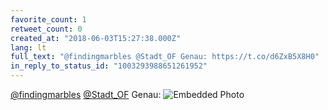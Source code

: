 ```yaml
---
favorite_count: 1
retweet_count: 0
created_at: "2018-06-03T15:27:38.000Z"
lang: lt
full_text: "@findingmarbles @Stadt_OF Genau: https://t.co/d6ZxB5X8H0"
in_reply_to_status_id: "1003293988651261952"
---
```


[@findingmarbles](https://twitter.com/findingmarbles)
[@Stadt_OF](https://twitter.com/Stadt_OF) Genau:
![Embedded Photo](https://twitter-media-coderbyheart.s3.eu-north-1.amazonaws.com/1003297161986093061-DextcaoWAAItjfh.jpg)
